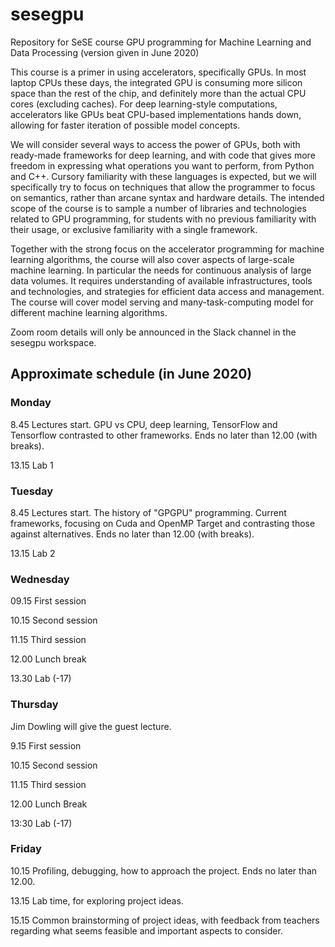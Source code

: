 # sesegpu
Repository for SeSE course GPU programming for Machine Learning and Data Processing (version given in June 2020)

This course is a primer in using accelerators, specifically GPUs. In most laptop CPUs these days, the integrated GPU is consuming more silicon space than the rest of the chip, and definitely more than the actual CPU cores (excluding caches). For deep learning-style computations, accelerators like GPUs beat CPU-based implementations hands down, allowing for faster iteration of possible model concepts.

We will consider several ways to access the power of GPUs, both with ready-made frameworks for deep learning, and with code that gives more freedom in expressing what operations you want to perform, from Python and C++. Cursory familiarity with these languages is expected, but we will specifically try to focus on techniques that allow the programmer to focus on semantics, rather than arcane syntax and hardware details. The intended scope of the course is to sample a number of libraries and technologies related to GPU programming, for students with no previous familiarity with their usage, or exclusive familiarity with a single framework.

Together with the strong focus on the accelerator programming for machine learning algorithms, the course will also cover aspects of large-scale machine learning. In particular the needs for continuous analysis of large data volumes. It requires understanding of available infrastructures, tools and technologies, and strategies for efficient data access and management. The course will cover model serving and many-task-computing model for different machine learning algorithms.

Zoom room details will only be announced in the Slack channel in the sesegpu workspace.

## Approximate schedule (in June 2020)

### Monday
8.45 Lectures start. GPU vs CPU, deep learning, TensorFlow and Tensorflow contrasted to other frameworks. Ends no later than 12.00 (with breaks).

13.15 Lab 1

### Tuesday
8.45 Lectures start. The history of "GPGPU" programming. Current frameworks, focusing on Cuda and OpenMP Target and contrasting those against alternatives. Ends no later than 12.00 (with breaks).

13.15 Lab 2

### Wednesday
09.15 First session

10.15 Second session

11.15 Third session

12.00 Lunch break

13.30 Lab (-17)

### Thursday
Jim Dowling will give the guest lecture.

9.15 First session

10.15 Second session

11.15 Third session

12.00 Lunch Break

13:30 Lab (-17)

### Friday
10.15 Profiling, debugging, how to approach the project. Ends no later than 12.00.

13.15 Lab time, for exploring project ideas.

15.15 Common brainstorming of project ideas, with feedback from teachers regarding what seems feasible and important aspects to consider.



